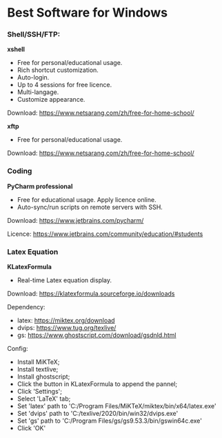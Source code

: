 # Best Software for Windows

### Shell/SSH/FTP:
**xshell**

+ Free for personal/educational usage.
+ Rich shortcut customization.
+ Auto-login.
+ Up to 4 sessions for free licence.
+ Multi-langage.
+ Customize appearance.

Download: https://www.netsarang.com/zh/free-for-home-school/

**xftp**

+ Free for personal/educational usage.

Download: https://www.netsarang.com/zh/free-for-home-school/

### Coding

**PyCharm professional**

+ Free for educational usage. Apply licence online.
+ Auto-sync/run scripts on remote servers with SSH.

Download: https://www.jetbrains.com/pycharm/

Licence: https://www.jetbrains.com/community/education/#students


### Latex Equation

**KLatexFormula**

+ Real-time Latex equation display.

Download: https://klatexformula.sourceforge.io/downloads

Dependency:
+ latex: https://miktex.org/download
+ dvips: https://www.tug.org/texlive/
+ gs: https://www.ghostscript.com/download/gsdnld.html

Config:
+ Install MiKTeX;
+ Install textlive;
+ Install ghostscript;
+ Click the button in KLatexFormula to append the pannel;
+ Click 'Settings';
+ Select 'LaTeX' tab;
+ Set 'latex' path to 'C:/Program Files/MiKTeX/miktex/bin/x64/latex.exe'
+ Set 'dvips' path to 'C:/texlive/2020/bin/win32/dvips.exe'
+ Set 'gs' path to 'C:/Program Files/gs/gs9.53.3/bin/gswin64c.exe'
+ Click 'OK'

